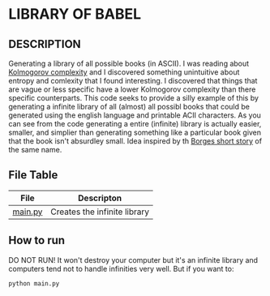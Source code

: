 # LIBRARY OF BABEL

## DESCRIPTION
Generating a library of all possible books (in ASCII).
I was reading about [Kolmogorov complexity](https://en.wikipedia.org/wiki/Kolmogorov_complexity)
and I discovered something unintuitive about entropy and comlexity that I found interesting.
I discovered that things that are vague or less specific have a lower Kolmogorov complexity
than there specific counterparts. This code seeks to provide a silly example of this by
generating a infinite library of all (almost) all possibl books that could be generated using 
the english language and printable ACII characters. As you can see from the code generating a entire
(infinite) library is actually easier, smaller, and simplier than generating something like a particular book given
that the book isn't absurdley small. Idea inspired by th [Borges short story](https://blogs.commons.georgetown.edu/modernities-working-group/files/2013/07/borges_the-library-of-babel.pdf) of the same name.


## File Table

| File | Descripton |
| --------- | --------------------- |
| [main.py](main.py) | Creates the infinite library |


## How to run
DO NOT RUN! 
It won't destroy your computer but it's an infinite library and computers tend not to handle infinities very well.
But if you want to:

```python main.py```




